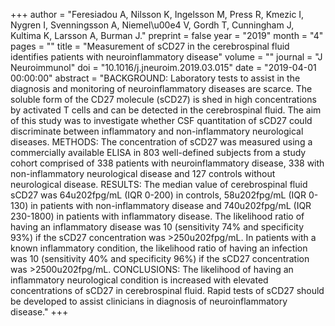 +++
author = "Feresiadou A, Nilsson K, Ingelsson M, Press R, Kmezic I, Nygren I, Svenningsson A, Niemel\u00e4 V, Gordh T, Cunningham J, Kultima K, Larsson A, Burman J."
preprint = false
year = "2019"
month = "4"
pages = ""
title = "Measurement of sCD27 in the cerebrospinal fluid identifies patients with neuroinflammatory disease"
volume = ""
journal = "J Neuroimmunol"
doi = "10.1016/j.jneuroim.2019.03.015"
date = "2019-04-01 00:00:00"
abstract = "BACKGROUND: Laboratory tests to assist in the diagnosis and monitoring of neuroinflammatory diseases are scarce. The soluble form of the CD27 molecule (sCD27) is shed in high concentrations by activated T cells and can be detected in the cerebrospinal fluid. The aim of this study was to investigate whether CSF quantitation of sCD27 could discriminate between inflammatory and non-inflammatory neurological diseases. METHODS: The concentration of sCD27 was measured using a commercially available ELISA in 803 well-defined subjects from a study cohort comprised of 338 patients with neuroinflammatory disease, 338 with non-inflammatory neurological disease and 127 controls without neurological disease. RESULTS: The median value of cerebrospinal fluid sCD27 was 64u202fpg/mL (IQR 0-200) in controls, 58u202fpg/mL (IQR 0-130) in patients with non-inflammatory disease and 740u202fpg/mL (IQR 230-1800) in patients with inflammatory disease. The likelihood ratio of having an inflammatory disease was 10 (sensitivity 74% and specificity 93%) if the sCD27 concentration was >250u202fpg/mL. In patients with a known inflammatory condition, the likelihood ratio of having an infection was 10 (sensitivity 40% and specificity 96%) if the sCD27 concentration was >2500u202fpg/mL. CONCLUSIONS: The likelihood of having an inflammatory neurological condition is increased with elevated concentrations of sCD27 in cerebrospinal fluid. Rapid tests of sCD27 should be developed to assist clinicians in diagnosis of neuroinflammatory disease."
+++

